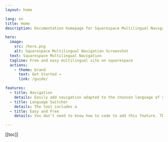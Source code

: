 ```yaml
---
layout: home

lang: en
title: Home
description: Documentation homepage for Squarespace Multilingual Navigation easy and free script

hero:
  image:
    src: /hero.png
    alt: Squarespace Multilingual Navigation Screenshot
  text: Squarespace Multilingual Navigation
  tagline: Free and easy multilingual site on squarespace
  actions:
    - theme: brand
      text: Get Started →
      link: /guide/

features:
  - title: Navigation
    details: Easily add navigation adapted to the choosen language of your visitor
  - title: Language Switcher
    details: The tool includes a
  - title: Easy and Free
    details: You don't need to know how to code to add this feature. The tool code itself is hosted on unpkg.com so it is not possible to modify it or delete it. It's forever available

---
```


[[toc]]
